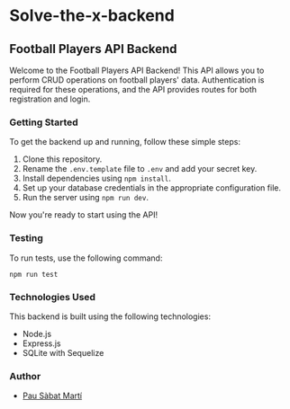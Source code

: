 # Solve-the-x-backend
## Football Players API Backend

Welcome to the Football Players API Backend! This API allows you to perform CRUD operations on football players' data. Authentication is required for these operations, and the API provides routes for both registration and login.

### Getting Started

To get the backend up and running, follow these simple steps:

1. Clone this repository.
2. Rename the `.env.template` file to `.env` and add your secret key.
3. Install dependencies using `npm install`.
4. Set up your database credentials in the appropriate configuration file.
5. Run the server using `npm run dev`.

Now you're ready to start using the API!

### Testing

To run tests, use the following command:

`npm run test`

### Technologies Used

This backend is built using the following technologies:

- Node.js
- Express.js
- SQLite with Sequelize

### Author

- [Pau Sàbat Martí](https://github.com/pausm99)